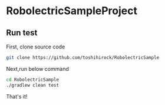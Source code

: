 # RobolectricSampleProject

## Run test

First, clone source code

 ```bash
git clone https://github.com/toshihirock/RobolectricSample
```

Next,run below command

```bash
cd RobolectricSample
./gradlew clean test
```

That's it!
